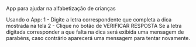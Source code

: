 App para ajudar na alfabetização de crianças

Usando o App:
 1 - Digite a letra correspondente que completa a dica mostrada na tela
 2 - Clique no botão de VERIFICAR RESPOSTA
Se a letra digitada corresponder a que falta na dica será exibida uma mensagem de parabéns, caso contrário aparecerá uma mensagem para tentar novamente.